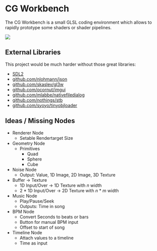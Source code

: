 # CG Workbench
The CG Workbench is a small GLSL coding environment which allows to rapidly prototype some shaders or shader pipelines.

![](https://puu.sh/yOGv5/6c440d280e.png)

## External Libraries
This project would be much harder without those great libraries:
- [SDL2](https://www.libsdl.org)
- [github.com/nlohmann/json](https://github.com/nlohmann/json)
- [github.com/skaslev/gl3w](https://github.com/skaslev/gl3w)
- [github.com/ocornut/imgui](https://github.com/ocornut/imgui)
- [github.com/mlabbe/nativefiledialog](https://github.com/mlabbe/nativefiledialog)
- [github.com/nothings/stb](https://github.com/nothings/stb)
- [github.com/syoyo/tinyobjloader](https://github.com/syoyo/tinyobjloader)

## Ideas / Missing Nodes
- Renderer Node
	- Setable Rendertarget Size
- Geometry Node
	- Primitives
		- Quad
		- Sphere
		- Cube
- Noise Node
	- Output: Value, 1D Image, 2D Image, 3D Texture
- Buffer -> Texture
	- 1D Input/Over → 1D Texture with *n* width
	- 2 * 1D Input/Over → 2D Texture with *n* * *m* width
- Music Node
	- Play/Pause/Seek
	- Outputs: Time in song
- BPM Node
	- Convert Seconds to beats or bars
	- Button for manual BPM input
	- Offset to start of song
- Timeline Node
	- Attach values to a timeline
	- Time as input